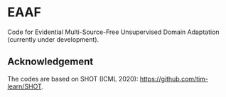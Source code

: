 # EAAF
Code for Evidential Multi-Source-Free Unsupervised Domain Adaptation (currently under development).
## Acknowledgement
The codes are based on SHOT (ICML 2020): https://github.com/tim-learn/SHOT.
